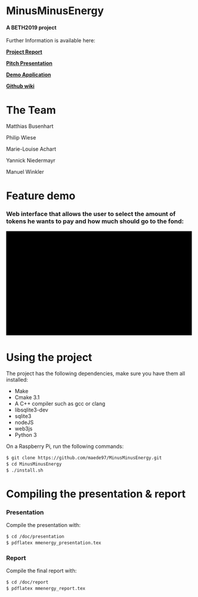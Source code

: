 # MinusMinusEnergy
#### A BETH2019 project
Further Information is available here:

**[Project Report](#)**

**[Pitch Presentation](#)**

**[Demo Application](#)**

**[Github wiki](https://github.com/maede97/MinusMinusEnergy/wiki/Client)**

# The Team
Matthias Busenhart

Philip Wiese

Marie-Louise Achart

Yannick Niedermayr

Manuel Winkler

# Feature demo

### Web interface that allows the user to select the amount of tokens he wants to pay and how much should go to the fond:
![billPayment](doc/demo/billPayment.gif)

# Using the project
The project has the following dependencies, make sure you have them all installed:
- Make
- Cmake 3.1
- A C++ compiler such as gcc or clang
- libsqlite3-dev
- sqlite3
- nodeJS
- web3js
- Python 3

On a Raspberry Pi, run the following commands:
```sh
$ git clone https://github.com/maede97/MinusMinusEnergy.git
$ cd MinusMinusEnergy
$ ./install.sh
```

# Compiling the presentation & report
### Presentation
Compile the presentation with:
```sh
$ cd /doc/presentation
$ pdflatex mmenergy_presentation.tex
```
### Report
Compile the final report with:
```sh
$ cd /doc/report
$ pdflatex mmenergy_report.tex
```
